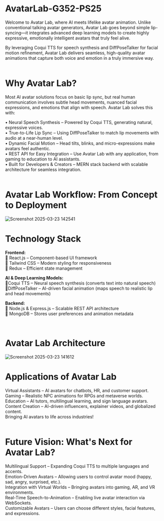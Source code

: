 # AvatarLab-G352-PS25

Welcome to Avatar Lab, where AI meets lifelike avatar animation. Unlike conventional talking avatar generators, Avatar Lab goes beyond simple lip-syncing—it integrates advanced deep learning models to create highly expressive, emotionally intelligent avatars that truly feel alive.

By leveraging Coqui TTS for speech synthesis and DiffPoseTalker for facial motion refinement, Avatar Lab delivers seamless, high-quality avatar animations that capture both voice and emotion in a truly immersive way.<br><br>


#  Why Avatar Lab?

Most AI avatar solutions focus on basic lip sync, but real human communication involves subtle head movements, nuanced facial expressions, and emotions that align with speech. Avatar Lab solves this with:

 • Neural Speech Synthesis – Powered by Coqui TTS, generating natural, expressive voices.<br>
 • True-to-Life Lip Sync – Using DiffPoseTalker to match lip movements with audio at a near-human level.<br>
 • Dynamic Facial Motion – Head tilts, blinks, and micro-expressions make avatars feel authentic.<br>
 • REST API for Easy Integration – Use Avatar Lab with any application, from gaming to education to AI assistants.<br>
 • Built for Developers & Creators – MERN stack backend with scalable architecture for seamless integration.<br>
<br>

#  Avatar Lab Workflow: From Concept to Deployment
![Screenshot 2025-03-23 142541](https://github.com/user-attachments/assets/a18949f7-c52b-4d87-94ca-fa26906e4f53)


#  Technology Stack
<b> Frontend:</b><br>
🔹 React.js – Component-based UI framework<br>
🔹 Tailwind CSS – Modern styling for responsiveness<br>
🔹 Redux – Efficient state management<br>

<b> AI & Deep Learning Models:</b><br>
 🔹Coqui TTS – Neural speech synthesis (converts text into natural speech)<br>
 🔹DiffPoseTalker – AI-driven facial animation (maps speech to realistic lip and head movements)<br>

<b> Backend:</b><br>
🔹 Node.js & Express.js – Scalable REST API architecture<br>
🔹 MongoDB – Stores user preferences and animation metadata<br>

<br>

#   Avatar Lab Architecture

![Screenshot 2025-03-23 141612](https://github.com/user-attachments/assets/ad5ddbc7-bb95-4289-b3e7-5c3aeddf0367)
<br>

# Applications of Avatar Lab

 Virtual Assistants – AI avatars for chatbots, HR, and customer support.<br>
 Gaming – Realistic NPC animations for RPGs and metaverse worlds.<br>
 Education – AI tutors, multilingual learning, and sign language avatars.<br>
 Content Creation – AI-driven influencers, explainer videos, and globalized content.<br>
 Bringing AI avatars to life across industries!<br>
<br>
#  Future Vision: What's Next for Avatar Lab?

 Multilingual Support – Expanding Coqui TTS to multiple languages and accents.<br>
 Emotion-Driven Avatars – Allowing users to control avatar mood (happy, sad, angry, surprised, etc.).<br>
 Integration with Virtual Worlds – Bringing avatars into gaming, AR, and VR environments.<br>
 Real-Time Speech-to-Animation – Enabling live avatar interaction via WebSockets.<br>
 Customizable Avatars – Users can choose different styles, facial features, and expressions.<br>
